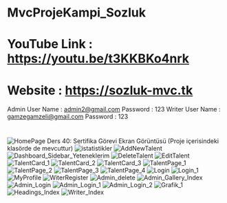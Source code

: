 # MvcProjeKampi_Sozluk
# YouTube Link   : https://youtu.be/t3KKBKo4nrk
# Website        : https://sozluk-mvc.tk
Admin User Name  : admin2@gmail.com 
Password         : 123
Writer User Name : gamzegamzeli@gmail.com 
Password         : 123
#
![HomePage](https://user-images.githubusercontent.com/83708039/162782575-bbca04d5-b3f2-4dd5-8afd-cc516f22a967.jpg)
Ders 40: Sertifika Görevi Ekran Görüntüsü (Proje içerisindeki klasörde de mevcuttur)
![istatistikler](https://user-images.githubusercontent.com/83708039/159359042-20bdafbe-068b-4f06-98a7-d269142fb5f2.png)
![AddNewTalent](https://user-images.githubusercontent.com/83708039/160470448-a365cdd1-8328-4c84-9bf0-c3a04004aefc.jpg)
![Dashboard_Sidebar_Yeteneklerim](https://user-images.githubusercontent.com/83708039/160470459-c990e126-ea46-4aeb-88f3-c377f1db75bb.jpg)
![DeleteTalent](https://user-images.githubusercontent.com/83708039/160470463-1689a77e-a6c2-4038-9a91-c5c06446a6b2.jpg)
![EditTalent](https://user-images.githubusercontent.com/83708039/160470467-c027bd11-97a4-466d-86b5-9329573bcab5.jpg)
![TalentCard_1](https://user-images.githubusercontent.com/83708039/160470472-a723f98a-8843-45f0-9b1d-c8be3ea2a24f.jpg)
![TalentCard_2](https://user-images.githubusercontent.com/83708039/160470477-5088a0b2-95d9-49a2-803f-e74e4030d520.jpg)
![TalentCard_3](https://user-images.githubusercontent.com/83708039/160470483-bd2086a5-e921-4cdf-9bc6-9c8c5db238e7.jpg)
![TalentPage_1](https://user-images.githubusercontent.com/83708039/160470488-cd365d24-ec7f-401a-be5b-7d7f15410ea3.jpg)
![TalentPage_2](https://user-images.githubusercontent.com/83708039/160470489-9653f2e5-9605-4d90-bae2-bde468a2e627.jpg)
![TalentPage_3](https://user-images.githubusercontent.com/83708039/160470491-5f0ff26e-0332-427f-95de-aee1ebdd413c.jpg)
![TalentPage_4](https://user-images.githubusercontent.com/83708039/160470493-f8a1a9c4-8c1c-4e8b-bf75-0661be20db20.jpg)
![Login](https://user-images.githubusercontent.com/83708039/161652986-49f91d9e-df19-4a25-a462-d9a564fbb388.jpg)
![Login_1](https://user-images.githubusercontent.com/83708039/161652989-5ca89f80-9884-4cdb-99f1-3a5cb608d790.jpg)
![MyProfile](https://user-images.githubusercontent.com/83708039/161652990-e2c66669-5637-4ad3-bdf6-220fe9c52a01.jpg)
![WiterRegister](https://user-images.githubusercontent.com/83708039/161652993-79c710ba-0c64-4d65-a838-b09069a3caae.jpg)
![Admin_delete](https://user-images.githubusercontent.com/83708039/161653027-cacd923c-1d9f-4ef9-88a8-cb721bdf9669.jpg)
![Admin_Gallery_Index](https://user-images.githubusercontent.com/83708039/161653030-3a7eadda-4f2a-4237-8edf-7440e8c66bd5.jpg)
![Admin_Login](https://user-images.githubusercontent.com/83708039/161653032-94cae98a-bb93-45b3-a69c-bfb1887fd9de.jpg)
![Admin_Login_1](https://user-images.githubusercontent.com/83708039/161653034-b3c0c2f1-6c20-4dcc-9b47-fb6b86690527.jpg)
![Admin_Login_2](https://user-images.githubusercontent.com/83708039/161653037-d339d25a-6bc0-4c4f-9a95-148c19bba7bb.jpg)
![Grafik_1](https://user-images.githubusercontent.com/83708039/161653041-5b53df2f-4ed2-4afe-9580-2a1af96d762d.jpg)
![Headings_Index](https://user-images.githubusercontent.com/83708039/161653042-00a72cd4-df70-4c6a-9bb8-a0fb3d6d92de.jpg)
![Writer_Index](https://user-images.githubusercontent.com/83708039/161653044-bf79db5f-916f-4adc-8a68-949e98a44a37.jpg)

